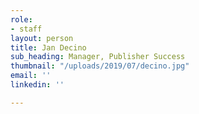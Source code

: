 ```yaml
---
role:
- staff
layout: person
title: Jan Decino
sub_heading: Manager, Publisher Success
thumbnail: "/uploads/2019/07/decino.jpg"
email: ''
linkedin: ''

---
```

